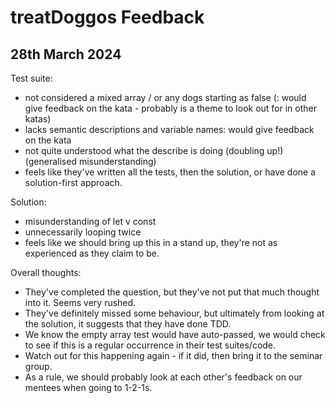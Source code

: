 # treatDoggos Feedback

## 28th March 2024

Test suite: 
- not considered a mixed array / or any dogs starting as false (: would give feedback on the kata - probably is a theme to look out for in other katas)
- lacks semantic descriptions and variable names: would give feedback on the kata
- not quite understood what the describe is doing (doubling up!) (generalised misunderstanding)
- feels like they've written all the tests, then the solution, or have done a solution-first approach.

Solution: 
- misunderstanding of let v const
- unnecessarily looping twice
- feels like we should bring up this in a stand up, they're not as experienced as they claim to be.

Overall thoughts: 
- They've completed the question, but they've not put that much thought into it. Seems very rushed.
- They've definitely missed some behaviour, but ultimately from looking at the solution, it suggests that they have done TDD.
- We know the empty array test would have auto-passed, we would check to see if this is a regular occurrence in their test suites/code.
- Watch out for this happening again - if it did, then bring it to the seminar group.
- As a rule, we should probably look at each other's feedback on our mentees when going to 1-2-1s.
